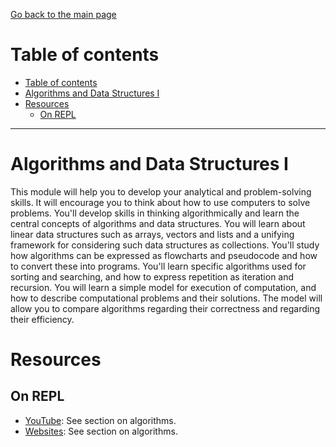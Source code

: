 [Go back to the main page](https://world-class.github.io/REPL/)

# Table of contents
- [Table of contents](#table-of-contents)
- [Algorithms and Data Structures I](#algorithms-and-data-structures-i)
- [Resources](#resources)
  - [On REPL](#on-repl)

---

# Algorithms and Data Structures I
This module will help you to develop your analytical and problem-solving
skills. It will encourage you to think about how to use computers to
solve problems. You'll develop skills in thinking algorithmically
and learn the central concepts of algorithms and data structures. You
will learn about linear data structures such as arrays, vectors and
lists and a unifying framework for considering such data structures
as collections. You'll study how algorithms can be expressed as
flowcharts and pseudocode and how to convert these into programs.
You'll learn specific algorithms used for sorting and searching,
and how to express repetition as iteration and recursion. You will
learn a simple model for execution of computation, and how to describe
computational problems and their solutions. The model will allow you
to compare algorithms regarding their correctness and regarding their
efficiency.

# Resources
## On REPL
- [YouTube](../../../youtube/): See section on algorithms.
- [Websites](../../../websites/): See section on algorithms.